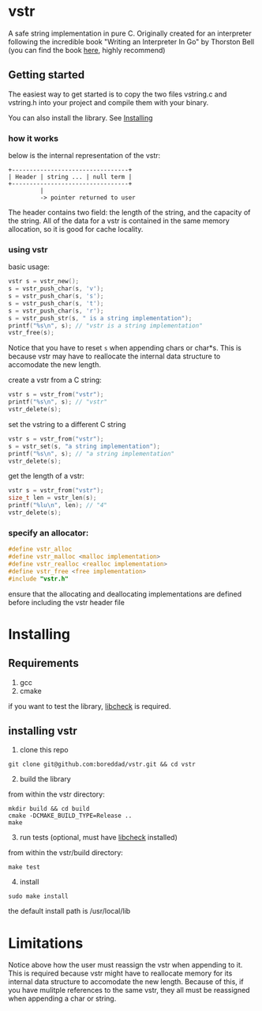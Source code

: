 # vstr

A safe string implementation in pure C. Originally created for
an interpreter following the incredible book "Writing an Interpreter In Go"
by Thorston Bell (you can find the book [here](https://interpreterbook.com/), highly recommend)

## Getting started

The easiest way to get started is to copy the two files vstring.c and vstring.h into
your project and compile them with your binary.

You can also install the library. See [Installing](https://github.com/boreddad/vstr/#Installing)

### how it works

below is the internal representation of the vstr:

```shell
+---------------------------------+
| Header | string ... | null term |
+---------------------------------+
         |
         -> pointer returned to user
```

The header contains two field: the length of the string, and the capacity of the string.
All of the data for a vstr is contained in the same memory allocation, so it is good
for cache locality.

### using vstr

basic usage:

```c
vstr s = vstr_new();
s = vstr_push_char(s, 'v');
s = vstr_push_char(s, 's');
s = vstr_push_char(s, 't');
s = vstr_push_char(s, 'r');
s = vstr_push_str(s, " is a string implementation");
printf("%s\n", s); // "vstr is a string implementation"
vstr_free(s);
```

Notice that you have to reset `s` when appending chars or char*s. This is because vstr
may have to reallocate the internal data structure to accomodate the new
length.

create a vstr from a C string:

```c
vstr s = vstr_from("vstr");
printf("%s\n", s); // "vstr"
vstr_delete(s);
```

set the vstring to a different C string

```c
vstr s = vstr_from("vstr");
s = vstr_set(s, "a string implementation");
printf("%s\n", s); // "a string implementation"
vstr_delete(s);
```

get the length of a vstr:

```c
vstr s = vstr_from("vstr");
size_t len = vstr_len(s);
printf("%lu\n", len); // "4"
vstr_delete(s);
```

### specify an allocator:

```c
#define vstr_alloc
#define vstr_malloc <malloc implementation>
#define vstr_realloc <realloc implementation>
#define vstr_free <free implementation>
#include "vstr.h"
```

ensure that the allocating and deallocating implementations are defined before
including the vstr header file

# Installing

## Requirements

1. gcc
2. cmake

if you want to test the library, [libcheck](https://github.com/libcheck/check) is required.

## installing vstr

1. clone this repo

```console
git clone git@github.com:boreddad/vstr.git && cd vstr
```

2. build the library

from within the vstr directory:

```console
mkdir build && cd build
cmake -DCMAKE_BUILD_TYPE=Release ..
make
```

3. run tests (optional, must have [libcheck](https://github.com/libcheck/check) installed)

from within the vstr/build directory:

```console
make test
```

4. install

```console
sudo make install
```

the default install path is /usr/local/lib

# Limitations

Notice above how the user must reassign the vstr when appending to it. This is required because
vstr might have to reallocate memory for its internal data structure to accomodate the new
length. Because of this, if you have mulitple references to the same vstr, they all must be reassigned
when appending a char or string.

